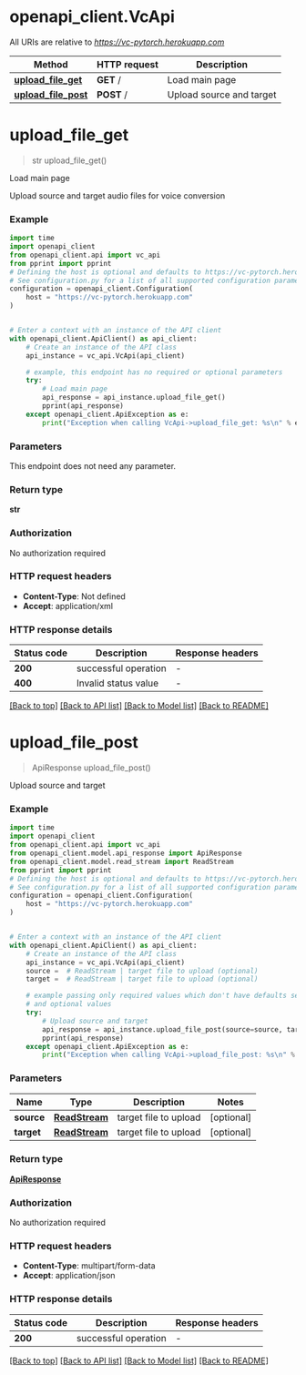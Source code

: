 # openapi_client.VcApi

All URIs are relative to *https://vc-pytorch.herokuapp.com*

Method | HTTP request | Description
------------- | ------------- | -------------
[**upload_file_get**](VcApi.md#upload_file_get) | **GET** / | Load main page
[**upload_file_post**](VcApi.md#upload_file_post) | **POST** / | Upload source and target


# **upload_file_get**
> str upload_file_get()

Load main page

Upload source and target audio files for voice conversion

### Example

```python
import time
import openapi_client
from openapi_client.api import vc_api
from pprint import pprint
# Defining the host is optional and defaults to https://vc-pytorch.herokuapp.com
# See configuration.py for a list of all supported configuration parameters.
configuration = openapi_client.Configuration(
    host = "https://vc-pytorch.herokuapp.com"
)


# Enter a context with an instance of the API client
with openapi_client.ApiClient() as api_client:
    # Create an instance of the API class
    api_instance = vc_api.VcApi(api_client)

    # example, this endpoint has no required or optional parameters
    try:
        # Load main page
        api_response = api_instance.upload_file_get()
        pprint(api_response)
    except openapi_client.ApiException as e:
        print("Exception when calling VcApi->upload_file_get: %s\n" % e)
```


### Parameters
This endpoint does not need any parameter.

### Return type

**str**

### Authorization

No authorization required

### HTTP request headers

 - **Content-Type**: Not defined
 - **Accept**: application/xml


### HTTP response details
| Status code | Description | Response headers |
|-------------|-------------|------------------|
**200** | successful operation |  -  |
**400** | Invalid status value |  -  |

[[Back to top]](#) [[Back to API list]](../README.md#documentation-for-api-endpoints) [[Back to Model list]](../README.md#documentation-for-models) [[Back to README]](../README.md)

# **upload_file_post**
> ApiResponse upload_file_post()

Upload source and target

### Example

```python
import time
import openapi_client
from openapi_client.api import vc_api
from openapi_client.model.api_response import ApiResponse
from openapi_client.model.read_stream import ReadStream
from pprint import pprint
# Defining the host is optional and defaults to https://vc-pytorch.herokuapp.com
# See configuration.py for a list of all supported configuration parameters.
configuration = openapi_client.Configuration(
    host = "https://vc-pytorch.herokuapp.com"
)


# Enter a context with an instance of the API client
with openapi_client.ApiClient() as api_client:
    # Create an instance of the API class
    api_instance = vc_api.VcApi(api_client)
    source =  # ReadStream | target file to upload (optional)
    target =  # ReadStream | target file to upload (optional)

    # example passing only required values which don't have defaults set
    # and optional values
    try:
        # Upload source and target
        api_response = api_instance.upload_file_post(source=source, target=target)
        pprint(api_response)
    except openapi_client.ApiException as e:
        print("Exception when calling VcApi->upload_file_post: %s\n" % e)
```


### Parameters

Name | Type | Description  | Notes
------------- | ------------- | ------------- | -------------
 **source** | [**ReadStream**](ReadStream.md)| target file to upload | [optional]
 **target** | [**ReadStream**](ReadStream.md)| target file to upload | [optional]

### Return type

[**ApiResponse**](ApiResponse.md)

### Authorization

No authorization required

### HTTP request headers

 - **Content-Type**: multipart/form-data
 - **Accept**: application/json


### HTTP response details
| Status code | Description | Response headers |
|-------------|-------------|------------------|
**200** | successful operation |  -  |

[[Back to top]](#) [[Back to API list]](../README.md#documentation-for-api-endpoints) [[Back to Model list]](../README.md#documentation-for-models) [[Back to README]](../README.md)

